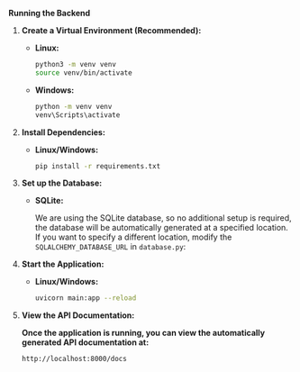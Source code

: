 **Running the Backend**

1.  **Create a Virtual Environment (Recommended):**

    * **Linux:**

        ```bash
        python3 -m venv venv
        source venv/bin/activate
        ```

    * **Windows:**

        ```bash
        python -m venv venv
        venv\Scripts\activate
        ```

2.  **Install Dependencies:**

    * **Linux/Windows:**

        ```bash
        pip install -r requirements.txt
        ```

3.  **Set up the Database:**

    * **SQLite:**

        We are using the SQLite database, so no additional setup is required, the database will be automatically generated at a specified location. If you want to specify a different location, modify the `SQLALCHEMY_DATABASE_URL` in `database.py`:

4.  **Start the Application:**

    * **Linux/Windows:**

        ```bash
        uvicorn main:app --reload
        ```

6.  **View the API Documentation:**



      **Once the application is running, you can view the automatically generated API documentation at:**

        http://localhost:8000/docs
